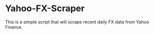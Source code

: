 # Yahoo-FX-Scraper
This is a simple script that will scrape recent daily FX data from Yahoo Finance.
